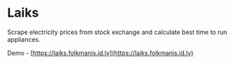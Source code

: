 # Laiks

Scrape electricity prices from stock exchange and calculate best time to run appliances.

Demo - [https://laiks.folkmanis.id.lv](https://laiks.folkmanis.id.lv)
